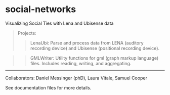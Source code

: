 # social-networks
Visualizing Social Ties with Lena and Ubisense data

>Projects:
>>LenaUbi: Parse and process data from LENA (auditory recording device) and Ubisense (positional recording device).

>>GMLWriter: Utility functions for gml (graph markup language) files. Includes reading, writing, and aggregating.
------------------------------------------------------
Collaborators: Daniel Messinger (phD), Laura Vitale, Samuel Cooper


See documentation files for more details.
